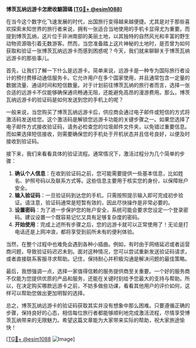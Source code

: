 **博茨瓦纳远游卡怎麽收驗證碼 [[TG💪+ @esim1088](https://t.me/s/esim1088)]**

在当今这个数字化飞速发展的时代，出国旅行变得越来越便捷。尤其是对于那些喜欢探索未知世界的旅行者来说，拥有一张适合当地使用的手机卡显得尤为重要。而提到博茨瓦纳，这片位于非洲南部的美丽土地，以其独特的自然风光和丰富的野生动物资源吸引着无数游客。然而，当您准备踏上这片神秘的土地时，是否曾为如何获取和验证一张博茨瓦纳远游卡而感到困惑呢？今天，我们就来聊聊关于博茨瓦纳远游卡的那些事儿。

首先，让我们了解一下什么是远游卡。简单来说，远游卡是一种专为国际旅行者设计的预付费移动通信服务卡。它允许用户在多个国家使用，并且通常包含一定量的数据流量、通话时间和短信数量。对于计划前往博茨瓦纳的旅行者而言，选择一张合适的远游卡不仅能够确保通讯畅通无阻，还能避免高昂的漫游费用。那么，博茨瓦纳远游卡的验证码是如何发送到您的手机上的呢？

一般来说，当您购买了博茨瓦纳远游卡后，供应商会通过电子邮件或短信的方式将激活码发送给您。这个激活码是解锁您远游卡功能的关键步骤之一。如果您选择了电子邮件方式接收验证码，请务必检查您的垃圾邮件文件夹，以免错过重要信息。而如果选择短信接收，则需要确保您的手机处于开机状态并且信号良好，以便及时接收到验证码。

接下来，我们来看看具体的验证流程。通常情况下，激活过程分为几个简单的步骤：

1. **确认个人信息**：在收到验证码之前，您可能需要提供一些基本信息，比如姓名、护照号码以及联系方式等。这些信息主要用于核实您的身份，以保障账户安全。
2. **输入验证码**：一旦验证码到达您的手机，只需按照提示输入即可完成初步验证。请注意，验证码通常是短暂有效的，因此尽快操作是非常必要的。
3. **设置密码**：为了进一步保护您的账户安全，系统可能会要求您设定一个登录密码。建议设置一个既容易记忆又具有足够复杂度的密码。
4. **开始使用**：完成上述所有步骤之后，您的远游卡就可以正常使用了！无论是打电话还是上网冲浪，都将享受到前所未有的便利体验。

当然，在整个过程中也难免会遇到各种小插曲。例如，有时由于网络延迟或者运营商问题，导致验证码迟迟未到。面对这种情况，您可以尝试重新发送验证码请求，或者直接联系客服寻求帮助。记住，保持耐心并积极沟通是解决问题的最佳策略。

最后，我想强调一点，选择一家值得信赖的服务提供商至关重要。一个好的服务商不仅能为您提供优质的产品和服务，还能在关键时刻给予您最大的支持与帮助。所以，在决定购买哪款远游卡之前，不妨多做些功课，看看其他用户的评价如何，这样可以帮助您做出更加明智的选择。

总之，博茨瓦纳远游卡的验证码获取其实并没有想象中那么困难。只要遵循正确的步骤，保持良好的心态，相信每位旅行者都能够顺利地完成激活流程，尽情享受博茨瓦纳带来的无限魅力。希望这篇文章能为大家带来实际的帮助，祝大家旅途愉快！

[[TG💪+ @esim1088](https://t.me/s/esim1088) ![Image](https://i.postimg.cc/4NQfJmqS/Snipaste-2025-05-13-00-14-12.png)]